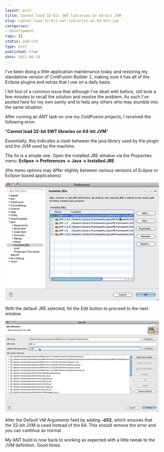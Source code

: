 ```yaml
---
layout: post
title: Cannot load 32-bit SWT libraries on 64-bit JVM
slug: cannot-load-32-bit-swt-libraries-on-64-bit-jvm
categories:
- Development
tags: []
status: publish
type: post
published: true
date: 2011-06-10
---
```

<p>I've been doing a little application maintenance today and restoring my standalone version of ColdFusion Builder 2, making sure it has all of the Eclipse plugins and extras that I use on a daily basis.</p>
<p>I fell foul of a common issue that although I've dealt with before, still took a few minutes to recall the solution and resolve the problem. As such I've posted here for my own sanity and to help any others who may stumble into the same situation.</p>
<p>After running an ANT task on one my ColdFusion projects, I received the following error:</p>
<p>"<strong>Cannot load 32-bit SWT libraries on 64-bit JVM</strong>"</p>
<p>Essentially, this indicates a clash between the java library used by the plugin and the JVM used by the machine.</p>
<p>The fix is a simple one. Open the installed JRE window via the Properties menu: <strong>Eclipse -&gt; Preferences -&gt; Java -&gt; Installed JRE</strong></p>
<p>(the menu options may differ slightly between various versions of Eclipse or Eclipse-based applications)</p>
<p><img title="Installed JRE within Eclipse / ColdFusion Builder 2" src="/assets/uploads/2011/06/eclipse_JVM_preferences.png" alt="Installed JRE within Eclipse / ColdFusion Builder 2" /></p>
<p>With the default JRE selected, hit the Edit button to proceed to the next window.</p>
<p><img title="Edit the JRE in Eclipse / ColdFusion Builder 2" src="/assets/uploads/2011/06/edit_JVM_preferences.png" alt="Edit the JRE in Eclipse / ColdFusion Builder 2" /></p>
<p>Alter the Default VM Arguments field by adding <strong>-d32</strong>, which ensures that the 32-bit JVM is used instead of the 64. This should remove the error and you can continue as normal.</p>
<p>My ANT build is now back to working as expected with a little tweak to the JVM definition. Good times.</p>
